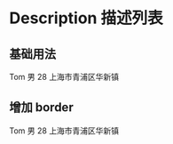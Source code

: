 # Description 描述列表

## 基础用法

<ivy-description>
    <ivy-description-item label="姓名">Tom</ivy-description-item>
    <ivy-description-item label="性别"> 男 </ivy-description-item>
    <ivy-description-item label="年龄"> 28 </ivy-description-item>
    <ivy-description-item label="地址"> 上海市青浦区华新镇 </ivy-description-item>
</ivy-description>

## 增加 border

<ivy-description border header="个人信息">
    <ivy-description-item label="姓名">Tom</ivy-description-item>
    <ivy-description-item label="性别"> 男 </ivy-description-item>
    <ivy-description-item label="年龄"> 28 </ivy-description-item>
    <ivy-description-item label="地址" span="3"> 上海市青浦区华新镇 </ivy-description-item>
</ivy-description>